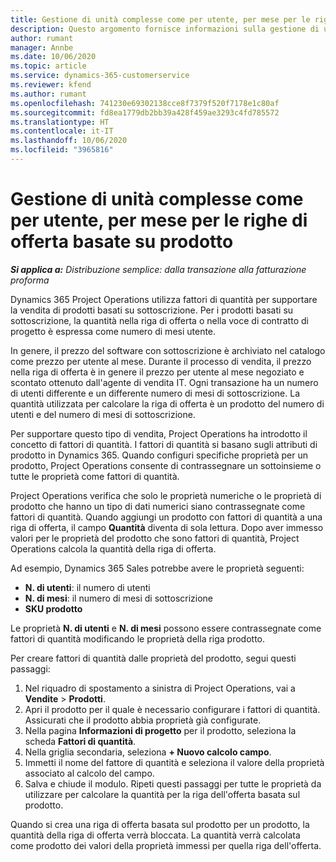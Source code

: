 ```yaml
---
title: Gestione di unità complesse come per utente, per mese per le righe di offerta basate su prodotto
description: Questo argomento fornisce informazioni sulla gestione di unità complesse per le righe di offerta basate su prodotto.
author: rumant
manager: Annbe
ms.date: 10/06/2020
ms.topic: article
ms.service: dynamics-365-customerservice
ms.reviewer: kfend
ms.author: rumant
ms.openlocfilehash: 741230e69302138cce8f7379f520f7178e1c80af
ms.sourcegitcommit: fd8ea1779db2bb39a428f459ae3293c4fd785572
ms.translationtype: HT
ms.contentlocale: it-IT
ms.lasthandoff: 10/06/2020
ms.locfileid: "3965816"
---
```

# <a name="managing-complex-units-such-as-per-user-per-month-for-product-based-quote-lines"></a>Gestione di unità complesse come per utente, per mese per le righe di offerta basate su prodotto

_**Si applica a:** Distribuzione semplice: dalla transazione alla fatturazione proforma_

Dynamics 365 Project Operations utilizza fattori di quantità per supportare la vendita di prodotti basati su sottoscrizione. Per i prodotti basati su sottoscrizione, la quantità nella riga di offerta o nella voce di contratto di progetto è espressa come numero di mesi utente.

In genere, il prezzo del software con sottoscrizione è archiviato nel catalogo come prezzo per utente al mese. Durante il processo di vendita, il prezzo nella riga di offerta è in genere il prezzo per utente al mese negoziato e scontato ottenuto dall'agente di vendita IT. Ogni transazione ha un numero di utenti differente e un differente numero di mesi di sottoscrizione. La quantità utilizzata per calcolare la riga di offerta è un prodotto del numero di utenti e del numero di mesi di sottoscrizione.

Per supportare questo tipo di vendita, Project Operations ha introdotto il concetto di fattori di quantità. I fattori di quantità si basano sugli attributi di prodotto in Dynamics 365. Quando configuri specifiche proprietà per un prodotto, Project Operations consente di contrassegnare un sottoinsieme o tutte le proprietà come fattori di quantità.

Project Operations verifica che solo le proprietà numeriche o le proprietà di prodotto che hanno un tipo di dati numerici siano contrassegnate come fattori di quantità. Quando aggiungi un prodotto con fattori di quantità a una riga di offerta, il campo **Quantità** diventa di sola lettura. Dopo aver immesso valori per le proprietà del prodotto che sono fattori di quantità, Project Operations calcola la quantità della riga di offerta.

Ad esempio, Dynamics 365 Sales potrebbe avere le proprietà seguenti:

- **N. di utenti**: il numero di utenti
- **N. di mesi**: il numero di mesi di sottoscrizione
- **SKU prodotto**

Le proprietà **N. di utenti** e **N. di mesi** possono essere contrassegnate come fattori di quantità modificando le proprietà della riga prodotto.

Per creare fattori di quantità dalle proprietà del prodotto, segui questi passaggi:

1. Nel riquadro di spostamento a sinistra di Project Operations, vai a **Vendite** > **Prodotti**.
2. Apri il prodotto per il quale è necessario configurare i fattori di quantità. Assicurati che il prodotto abbia proprietà già configurate.
3. Nella pagina **Informazioni di progetto** per il prodotto, seleziona la scheda **Fattori di quantità**.
4. Nella griglia secondaria, seleziona **+ Nuovo calcolo campo**.
5. Immetti il nome del fattore di quantità e seleziona il valore della proprietà associato al calcolo del campo.
6. Salva e chiude il modulo. Ripeti questi passaggi per tutte le proprietà da utilizzare per calcolare la quantità per la riga dell'offerta basata sul prodotto.

Quando si crea una riga di offerta basata sul prodotto per un prodotto, la quantità della riga di offerta verrà bloccata. La quantità verrà calcolata come prodotto dei valori della proprietà immessi per quella riga dell'offerta.
